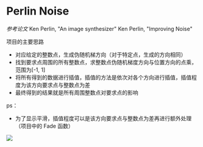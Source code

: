 # Perlin Noise

*参考论文*
Ken Perlin, "An image synthesizer"
Ken Perlin, "Improving Noise"


项目的主要思路
- 对应给定的整数点，生成伪随机梯方向（对于特定点，生成的方向相同）
- 找到要求点周围的所有整数点，求整数点伪随机梯度方向与位置方向的点乘，范围为[-1, 1]
- 将所有得到的数据进行插值，插值的方法是依次对各个方向进行插值，插值程度为该方向要求点与整数点为差
- 最终得到的结果就是所有周围整数点对要求点的影响

ps：
- 为了显示平滑，插值程度可以是该方向要求点与整数点为差再进行额外处理（项目中的 Fade 函数）

![](./bin/x64/Release/netcoreapp3.1/result.gif)

